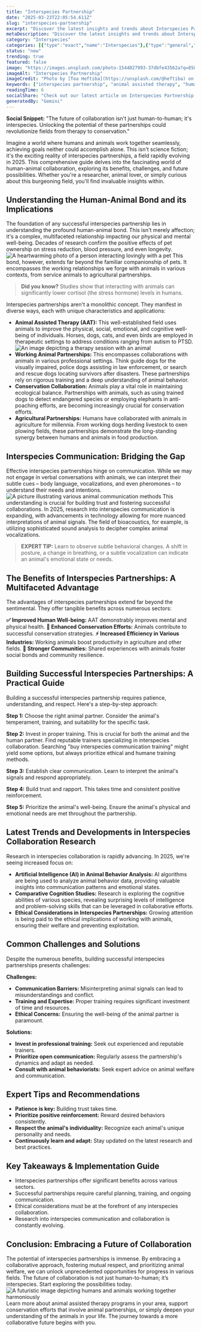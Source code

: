 ```yaml
---
title: "Interspecies Partnership"
date: "2025-03-23T22:05:54.611Z"
slug: "interspecies-partnership"
excerpt: "Discover the latest insights and trends about Interspecies Partnership. This comprehensive guide covers everything you need to know about Interspecies Partnership in 2025."
metaDescription: "Discover the latest insights and trends about Interspecies Partnership. This comprehensive guide covers everything you need to know about Interspecies Part..."
category: "Interspecies"
categories: [{"type":"exact","name":"Interspecies"},{"type":"general","name":"Conservation"},{"type":"medium","name":"Wildlife Management"},{"type":"specific","name":"Reintroduction Programs"},{"type":"niche","name":"Assisted Migration"}]
status: "new"
trending: true
featured: false
image: "https://images.unsplash.com/photo-1544027993-37dbfe43562a?q=85&w=1200&fit=max&fm=webp&auto=compress"
imageAlt: "Interspecies Partnership"
imageCredit: "Photo by [Toa Heftiba](https://unsplash.com/@heftiba) on Unsplash"
keywords: ["interspecies partnership", "animal assisted therapy", "human animal bond", "interspecies communication", "animal partnerships benefits", "best interspecies partnerships", "interspecies relationships examples", "how to build an interspecies partnership", "interspecies collaboration research", "buy interspecies communication training"]
readingTime: 6
socialShare: "Check out our latest article on Interspecies Partnership! Interspecies Partnership #interspecies partnership #animal assisted therapy #human animal bond"
generatedBy: "Gemini"
---
```


**Social Snippet:**  "The future of collaboration isn't just human-to-human; it's interspecies.  Unlocking the potential of these partnerships could revolutionize fields from therapy to conservation."

Imagine a world where humans and animals work together seamlessly, achieving goals neither could accomplish alone. This isn't science fiction; it's the exciting reality of interspecies partnerships, a field rapidly evolving in 2025.  This comprehensive guide delves into the fascinating world of human-animal collaboration, exploring its benefits, challenges, and future possibilities.  Whether you're a researcher, animal lover, or simply curious about this burgeoning field, you'll find invaluable insights within.

## Understanding the Human-Animal Bond and its Implications

The foundation of any successful interspecies partnership lies in understanding the profound human-animal bond.  This isn't merely affection; it's a complex, multifaceted relationship impacting our physical and mental well-being.  Decades of research confirm the positive effects of pet ownership on stress reduction, blood pressure, and even longevity. ![A heartwarming photo of a person interacting lovingly with a pet](https://images.unsplash.com/photo-1519225313411-009e57524ab6?q=85&w=1200&fit=max&fm=webp&auto=compress)  This bond, however, extends far beyond the familiar companionship of pets. It encompasses the working relationships we forge with animals in various contexts, from service animals to agricultural partnerships.

> **Did you know?**  Studies show that interacting with animals can significantly lower cortisol (the stress hormone) levels in humans.



Interspecies partnerships aren't a monolithic concept. They manifest in diverse ways, each with unique characteristics and applications:

* **Animal Assisted Therapy (AAT):**  This well-established field uses animals to improve the physical, social, emotional, and cognitive well-being of individuals.  Horses, dogs, cats, and even birds are employed in therapeutic settings to address conditions ranging from autism to PTSD.  ![An image depicting a therapy session with an animal](https://images.unsplash.com/photo-1521544551200-6250de41ca88?q=85&w=1200&fit=max&fm=webp&auto=compress)
* **Working Animal Partnerships:**  This encompasses collaborations with animals in various professional settings.  Think guide dogs for the visually impaired, police dogs assisting in law enforcement, or search and rescue dogs locating survivors after disasters.  These partnerships rely on rigorous training and a deep understanding of animal behavior.
* **Conservation Collaboration:**  Animals play a vital role in maintaining ecological balance.  Partnerships with animals, such as using trained dogs to detect endangered species or employing elephants in anti-poaching efforts, are becoming increasingly crucial for conservation efforts.
* **Agricultural Partnerships:**  Humans have collaborated with animals in agriculture for millennia.  From working dogs herding livestock to oxen plowing fields, these partnerships demonstrate the long-standing synergy between humans and animals in food production.

## Interspecies Communication: Bridging the Gap

Effective interspecies partnerships hinge on communication. While we may not engage in verbal conversations with animals, we can interpret their subtle cues – body language, vocalizations, and even pheromones – to understand their needs and intentions.  ![A picture illustrating various animal communication methods](https://images.unsplash.com/photo-1544027993-37dbfe43562a?q=85&w=1200&fit=max&fm=webp&auto=compress) This understanding is crucial for building trust and fostering successful collaborations.  In 2025, research into interspecies communication is expanding, with advancements in technology allowing for more nuanced interpretations of animal signals.  The field of bioacoustics, for example, is utilizing sophisticated sound analysis to decipher complex animal vocalizations.

> **EXPERT TIP:**  Learn to observe subtle behavioral changes. A shift in posture, a change in breathing, or a subtle vocalization can indicate an animal's emotional state or needs.

##  The Benefits of Interspecies Partnerships: A Multifaceted Advantage

The advantages of interspecies partnerships extend far beyond the sentimental. They offer tangible benefits across numerous sectors:

**✅ Improved Human Well-being:** AAT demonstrably improves mental and physical health.
**🔑 Enhanced Conservation Efforts:**  Animals contribute to successful conservation strategies.
**⚡ Increased Efficiency in Various Industries:** Working animals boost productivity in agriculture and other fields.
**💪 Stronger Communities:**  Shared experiences with animals foster social bonds and community resilience.

##  Building Successful Interspecies Partnerships: A Practical Guide

Building a successful interspecies partnership requires patience, understanding, and respect.  Here's a step-by-step approach:

**Step 1:**  Choose the right animal partner. Consider the animal's temperament, training, and suitability for the specific task.

**Step 2:**  Invest in proper training.  This is crucial for both the animal and the human partner.  Find reputable trainers specializing in interspecies collaboration.  Searching "buy interspecies communication training" might yield some options, but always prioritize ethical and humane training methods.

**Step 3:**  Establish clear communication.  Learn to interpret the animal's signals and respond appropriately.

**Step 4:**  Build trust and rapport.  This takes time and consistent positive reinforcement.

**Step 5:**  Prioritize the animal's well-being.  Ensure the animal's physical and emotional needs are met throughout the partnership.

## Latest Trends and Developments in Interspecies Collaboration Research

Research in interspecies collaboration is rapidly advancing.  In 2025, we're seeing increased focus on:

* **Artificial Intelligence (AI) in Animal Behavior Analysis:**  AI algorithms are being used to analyze animal behavior data, providing valuable insights into communication patterns and emotional states.
* **Comparative Cognition Studies:**  Research is exploring the cognitive abilities of various species, revealing surprising levels of intelligence and problem-solving skills that can be leveraged in collaborative efforts.
* **Ethical Considerations in Interspecies Partnerships:**  Growing attention is being paid to the ethical implications of working with animals, ensuring their welfare and preventing exploitation.

## Common Challenges and Solutions

Despite the numerous benefits, building successful interspecies partnerships presents challenges:

**Challenges:**

* **Communication Barriers:**  Misinterpreting animal signals can lead to misunderstandings and conflict.
* **Training and Expertise:**  Proper training requires significant investment of time and resources.
* **Ethical Concerns:**  Ensuring the well-being of the animal partner is paramount.

**Solutions:**

* **Invest in professional training:**  Seek out experienced and reputable trainers.
* **Prioritize open communication:**  Regularly assess the partnership's dynamics and adapt as needed.
* **Consult with animal behaviorists:**  Seek expert advice on animal welfare and communication.

## Expert Tips and Recommendations

* **Patience is key:** Building trust takes time.
* **Prioritize positive reinforcement:**  Reward desired behaviors consistently.
* **Respect the animal's individuality:**  Recognize each animal's unique personality and needs.
* **Continuously learn and adapt:**  Stay updated on the latest research and best practices.

## Key Takeaways & Implementation Guide

* Interspecies partnerships offer significant benefits across various sectors.
* Successful partnerships require careful planning, training, and ongoing communication.
* Ethical considerations must be at the forefront of any interspecies collaboration.
* Research into interspecies communication and collaboration is constantly evolving.

## Conclusion: Embracing a Future of Collaboration

The potential of interspecies partnerships is immense. By embracing a collaborative approach, fostering mutual respect, and prioritizing animal welfare, we can unlock unprecedented opportunities for progress in various fields.  The future of collaboration is not just human-to-human; it’s interspecies.  Start exploring the possibilities today.  ![A futuristic image depicting humans and animals working together harmoniously](https://images.unsplash.com/photo-1558522195-e1201b090344?q=85&w=1200&fit=max&fm=webp&auto=compress)  Learn more about animal assisted therapy programs in your area, support conservation efforts that involve animal partnerships, or simply deepen your understanding of the animals in your life.  The journey towards a more collaborative future begins with you.
